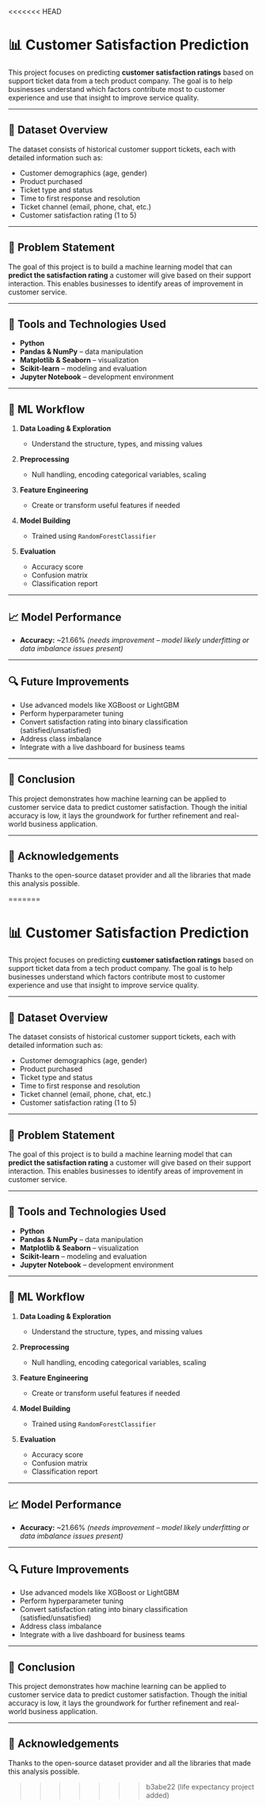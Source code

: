 <<<<<<< HEAD
# 📊 Customer Satisfaction Prediction

This project focuses on predicting **customer satisfaction ratings** based on support ticket data from a tech product company. The goal is to help businesses understand which factors contribute most to customer experience and use that insight to improve service quality.

---

## 📁 Dataset Overview

The dataset consists of historical customer support tickets, each with detailed information such as:

- Customer demographics (age, gender)
- Product purchased
- Ticket type and status
- Time to first response and resolution
- Ticket channel (email, phone, chat, etc.)
- Customer satisfaction rating (1 to 5)

---

## 🧩 Problem Statement

The goal of this project is to build a machine learning model that can **predict the satisfaction rating** a customer will give based on their support interaction. This enables businesses to identify areas of improvement in customer service.

---

## 🔧 Tools and Technologies Used

- **Python**
- **Pandas & NumPy** – data manipulation
- **Matplotlib & Seaborn** – visualization
- **Scikit-learn** – modeling and evaluation
- **Jupyter Notebook** – development environment

---

## 🧪 ML Workflow

1. **Data Loading & Exploration**
   - Understand the structure, types, and missing values

2. **Preprocessing**
   - Null handling, encoding categorical variables, scaling

3. **Feature Engineering**
   - Create or transform useful features if needed

4. **Model Building**
   - Trained using `RandomForestClassifier`

5. **Evaluation**
   - Accuracy score
   - Confusion matrix
   - Classification report

---

## 📈 Model Performance

- **Accuracy:** ~21.66% *(needs improvement – model likely underfitting or data imbalance issues present)*

---

## 🔍 Future Improvements

- Use advanced models like XGBoost or LightGBM
- Perform hyperparameter tuning
- Convert satisfaction rating into binary classification (satisfied/unsatisfied)
- Address class imbalance
- Integrate with a live dashboard for business teams

---

## 📌 Conclusion

This project demonstrates how machine learning can be applied to customer service data to predict customer satisfaction. Though the initial accuracy is low, it lays the groundwork for further refinement and real-world business application.

---

## 🤝 Acknowledgements

Thanks to the open-source dataset provider and all the libraries that made this analysis possible.

=======
# 📊 Customer Satisfaction Prediction

This project focuses on predicting **customer satisfaction ratings** based on support ticket data from a tech product company. The goal is to help businesses understand which factors contribute most to customer experience and use that insight to improve service quality.

---

## 📁 Dataset Overview

The dataset consists of historical customer support tickets, each with detailed information such as:

- Customer demographics (age, gender)
- Product purchased
- Ticket type and status
- Time to first response and resolution
- Ticket channel (email, phone, chat, etc.)
- Customer satisfaction rating (1 to 5)

---

## 🧩 Problem Statement

The goal of this project is to build a machine learning model that can **predict the satisfaction rating** a customer will give based on their support interaction. This enables businesses to identify areas of improvement in customer service.

---

## 🔧 Tools and Technologies Used

- **Python**
- **Pandas & NumPy** – data manipulation
- **Matplotlib & Seaborn** – visualization
- **Scikit-learn** – modeling and evaluation
- **Jupyter Notebook** – development environment

---

## 🧪 ML Workflow

1. **Data Loading & Exploration**
   - Understand the structure, types, and missing values

2. **Preprocessing**
   - Null handling, encoding categorical variables, scaling

3. **Feature Engineering**
   - Create or transform useful features if needed

4. **Model Building**
   - Trained using `RandomForestClassifier`

5. **Evaluation**
   - Accuracy score
   - Confusion matrix
   - Classification report

---

## 📈 Model Performance

- **Accuracy:** ~21.66% *(needs improvement – model likely underfitting or data imbalance issues present)*

---

## 🔍 Future Improvements

- Use advanced models like XGBoost or LightGBM
- Perform hyperparameter tuning
- Convert satisfaction rating into binary classification (satisfied/unsatisfied)
- Address class imbalance
- Integrate with a live dashboard for business teams

---

## 📌 Conclusion

This project demonstrates how machine learning can be applied to customer service data to predict customer satisfaction. Though the initial accuracy is low, it lays the groundwork for further refinement and real-world business application.

---

## 🤝 Acknowledgements

Thanks to the open-source dataset provider and all the libraries that made this analysis possible.

>>>>>>> b3abe22 (life expectancy project added)
